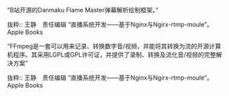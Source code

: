 “B站开源的Danmaku Flame Master弹幕解析绘制框架。”

抜粋:: 王静　责任编辑  “直播系统开发——基于Nginx与Ngirx-rtmp-moule”。 Apple Books  

“FFmpeg是一套可以用来记录、转换数字音/视频，并能将其转换为流的开源计算机程序。其采用LGPL或GPL许可证，并提供了录制、转换及流化音/视频的完整解决方案”

抜粋:: 王静　责任编辑  “直播系统开发——基于Nginx与Ngirx-rtmp-moule”。 Apple Books  
